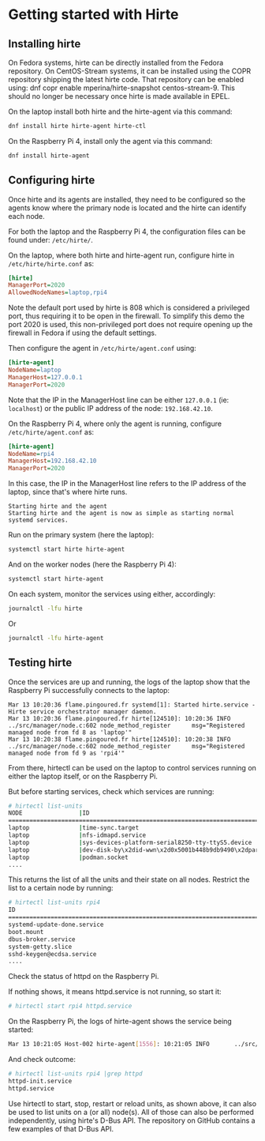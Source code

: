 <!-- markdownlint-disable-file MD013 MD010 -->
# Getting started with Hirte

## Installing hirte

On Fedora systems, hirte can be directly installed from the Fedora repository.
On CentOS-Stream systems, it can be installed using the COPR repository shipping
the latest hirte code. That repository can be enabled using: dnf copr enable
mperina/hirte-snapshot centos-stream-9.  This should no longer be necessary once
hirte is made available in EPEL.

On the laptop install both hirte and the hirte-agent via this command:

```bash
dnf install hirte hirte-agent hirte-ctl
```

On the Raspberry Pi 4, install only the agent via this command:

```bash
dnf install hirte-agent
```

## Configuring hirte

Once hirte and its agents are installed, they need to be configured so the
agents know where the primary node is located and the hirte can identify each
node.

For both the laptop and the Raspberry Pi 4, the configuration files can be found
under: `/etc/hirte/`.

On the laptop, where both hirte and hirte-agent run, configure hirte in
`/etc/hirte/hirte.conf` as:

```ini
[hirte]
ManagerPort=2020
AllowedNodeNames=laptop,rpi4
```

Note the default port used by hirte is 808 which is considered a privileged
port, thus requiring it to be open in the firewall. To simplify this demo the
port 2020 is used, this non-privileged port does not require opening up the
firewall in Fedora if using the default settings.

Then configure the agent in `/etc/hirte/agent.conf` using:

```ini
[hirte-agent]
NodeName=laptop
ManagerHost=127.0.0.1
ManagerPort=2020
```

Note that the IP in the ManagerHost line can be either `127.0.0.1` (ie:
`localhost`) or the public IP address of the node: `192.168.42.10`.

On the Raspberry Pi 4, where only the agent is running, configure
`/etc/hirte/agent.conf` as:

```ini
[hirte-agent]
NodeName=rpi4
ManagerHost=192.168.42.10
ManagerPort=2020
```

In this case, the IP in the ManagerHost line refers to the IP address of the
laptop, since that's where hirte runs.

```text
Starting hirte and the agent
Starting hirte and the agent is now as simple as starting normal systemd services.
```

Run on the primary system (here the  laptop):

```bash
systemctl start hirte hirte-agent
```

And on the worker nodes (here the Raspberry Pi 4):

```bash
systemctl start hirte-agent
```

On each system, monitor the services using either, accordingly:

```bash
journalctl -lfu hirte
```

Or

```bash
journalctl -lfu hirte-agent
```

## Testing hirte

Once the services are up and running, the logs of the laptop show that the
Raspberry Pi successfully connects to the laptop:

```text
Mar 13 10:20:36 flame.pingoured.fr systemd[1]: Started hirte.service - Hirte service orchestrator manager daemon.
Mar 13 10:20:36 flame.pingoured.fr hirte[124510]: 10:20:36 INFO     ../src/manager/node.c:602 node_method_register      msg="Registered managed node from fd 8 as 'laptop'"
Mar 13 10:20:38 flame.pingoured.fr hirte[124510]: 10:20:38 INFO     ../src/manager/node.c:602 node_method_register      msg="Registered managed node from fd 9 as 'rpi4'"
```

From there, hirtectl can be used on the laptop to control services running on
either the laptop itself, or on the Raspberry Pi.

But before starting services, check which services are running:

```bash
# hirtectl list-units
NODE            	|ID                                                     	|   ACTIVE|  	SUB
====================================================================================================
laptop          	|time-sync.target                                       	| inactive| 	dead
laptop          	|nfs-idmapd.service                                     	| inactive| 	dead
laptop          	|sys-devices-platform-serial8250-tty-ttyS5.device       	|   active|  plugged
laptop          	|dev-disk-by\x2did-wwn\x2d0x5001b448b9db9490\x2dpart3.device|   active|  plugged
laptop          	|podman.socket                                          	|   active|listening
....
```

This returns the list of all the units and their state on all nodes. Restrict
the list to a certain node by running:

```bash
# hirtectl list-units rpi4
ID                                                                          	|   ACTIVE|  	SUB
====================================================================================================
systemd-update-done.service                                                 	|   active|   exited
boot.mount                                                                  	|   active|  mounted
dbus-broker.service                                                         	|   active|  running
system-getty.slice                                                          	|   active|   active
sshd-keygen@ecdsa.service                                                   	| inactive| 	dead
....
```

Check the status of httpd on the Raspberry Pi.

If nothing shows, it means httpd.service is not running, so start it:

```bash
# hirtectl start rpi4 httpd.service
```

On the Raspberry Pi, the logs of hirte-agent shows the service being started:

```bash
Mar 13 10:21:05 Host-002 hirte-agent[1556]: 10:21:05 INFO    	../src/agent/agent.c:836 agent_run_unit_lifecycle_method    	msg="Request to StartUnit unit: httpd.service - Action: replace"
```

And check outcome:

```bash
# hirtectl list-units rpi4 |grep httpd
httpd-init.service                                                          	| inactive| 	dead
httpd.service                                                               	|   active|  running
```

Use hirtectl to start, stop, restart or reload units, as shown above, it can
also be used to list units on a (or all) node(s). All of those can also be
performed independently, using hirte's D-Bus API. The repository on GitHub
contains a few examples of that D-Bus API.
